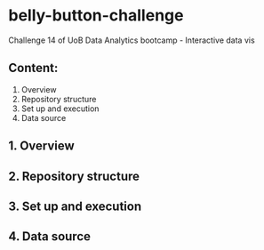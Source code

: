 # belly-button-challenge
Challenge 14 of UoB Data Analytics bootcamp - Interactive data vis

## Content:
1. Overview
2. Repository structure
3. Set up and execution
4. Data source


## 1. Overview
## 2. Repository structure
## 3. Set up and execution
## 4. Data source
